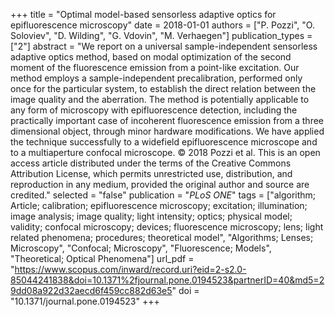 +++
title = "Optimal model-based sensorless adaptive optics for epifluorescence microscopy"
date = 2018-01-01
authors = ["P. Pozzi", "O. Soloviev", "D. Wilding", "G. Vdovin", "M. Verhaegen"]
publication_types = ["2"]
abstract = "We report on a universal sample-independent sensorless adaptive optics method, based on modal optimization of the second moment of the fluorescence emission from a point-like excitation. Our method employs a sample-independent precalibration, performed only once for the particular system, to establish the direct relation between the image quality and the aberration. The method is potentially applicable to any form of microscopy with epifluorescence detection, including the practically important case of incoherent fluorescence emission from a three dimensional object, through minor hardware modifications. We have applied the technique successfully to a widefield epifluorescence microscope and to a multiaperture confocal microscope. © 2018 Pozzi et al. This is an open access article distributed under the terms of the Creative Commons Attribution License, which permits unrestricted use, distribution, and reproduction in any medium, provided the original author and source are credited."
selected = "false"
publication = "*PLoS ONE*"
tags = ["algorithm; Article; calibration; epifluorescence microscopy; excitation; illumination; image analysis; image quality; light intensity; optics; physical model; validity; confocal microscopy; devices; fluorescence microscopy; lens; light related phenomena; procedures; theoretical model", "Algorithms; Lenses; Microscopy", "Confocal; Microscopy", "Fluorescence; Models", "Theoretical; Optical Phenomena"]
url_pdf = "https://www.scopus.com/inward/record.uri?eid=2-s2.0-85044241838&doi=10.1371%2fjournal.pone.0194523&partnerID=40&md5=29dd08a922d32aecd6f459cc882d63e5"
doi = "10.1371/journal.pone.0194523"
+++

